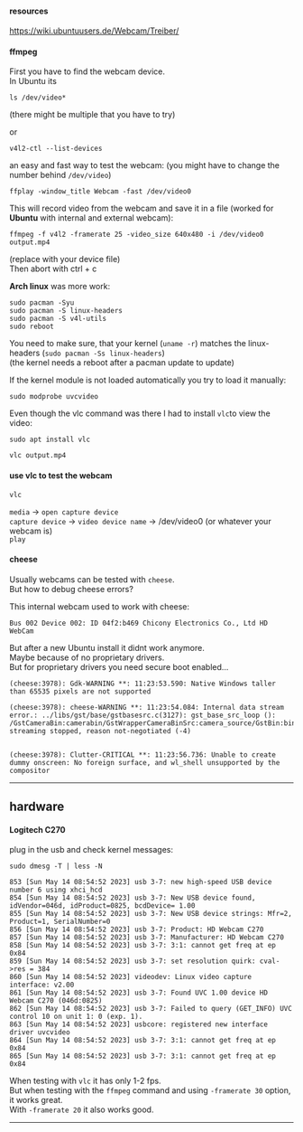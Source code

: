 #### resources

https://wiki.ubuntuusers.de/Webcam/Treiber/

#### ffmpeg

First you have to find the webcam device.\
In Ubuntu its
```
ls /dev/video*
```
(there might be multiple that you have to try)

or
```
v4l2-ctl --list-devices
```

an easy and fast way to test the webcam: (you might have to change the number behind `/dev/video`)
```
ffplay -window_title Webcam -fast /dev/video0
```

This will record video from the webcam and save it in a file (worked for **Ubuntu** with internal and external webcam):
```
ffmpeg -f v4l2 -framerate 25 -video_size 640x480 -i /dev/video0 output.mp4
```
(replace with your device file)\
Then abort with ctrl + c

**Arch linux** was more work:
```
sudo pacman -Syu
sudo pacman -S linux-headers
sudo pacman -S v4l-utils
sudo reboot
```
You need to make sure, that your kernel (`uname -r`) matches the linux-headers (`sudo pacman -Ss linux-headers`)\
(the kernel needs a reboot after a pacman update to update)

If the kernel module is not loaded automatically you try to load it manually:
```
sudo modprobe uvcvideo
```

Even though the vlc command was there I had to install `vlc`to view the video:
```
sudo apt install vlc
```

```
vlc output.mp4
```

#### use vlc to test the webcam

```
vlc
```
`media` -> `open capture device`\
`capture device` -> `video device name` -> /dev/video0 (or whatever your webcam is)\
`play`


#### cheese

Usually webcams can be tested with `cheese`.\
But how to debug cheese errors?

This internal webcam used to work with cheese:
```
Bus 002 Device 002: ID 04f2:b469 Chicony Electronics Co., Ltd HD WebCam
```
But after a new Ubuntu install it didnt work anymore.\
Maybe because of no proprietary drivers.\
But for proprietary drivers you need secure boot enabled...

```
(cheese:3978): Gdk-WARNING **: 11:23:53.590: Native Windows taller than 65535 pixels are not supported

(cheese:3978): cheese-WARNING **: 11:23:54.084: Internal data stream error.: ../libs/gst/base/gstbasesrc.c(3127): gst_base_src_loop (): /GstCameraBin:camerabin/GstWrapperCameraBinSrc:camera_source/GstBin:bin18/GstPipeWireSrc:pipewiresrc1:
streaming stopped, reason not-negotiated (-4)


(cheese:3978): Clutter-CRITICAL **: 11:23:56.736: Unable to create dummy onscreen: No foreign surface, and wl_shell unsupported by the compositor
```

***
## hardware

#### Logitech C270

plug in the usb and check kernel messages:
```
sudo dmesg -T | less -N
```
```
853 [Sun May 14 08:54:52 2023] usb 3-7: new high-speed USB device number 6 using xhci_hcd
854 [Sun May 14 08:54:52 2023] usb 3-7: New USB device found, idVendor=046d, idProduct=0825, bcdDevice= 1.00
855 [Sun May 14 08:54:52 2023] usb 3-7: New USB device strings: Mfr=2, Product=1, SerialNumber=0
856 [Sun May 14 08:54:52 2023] usb 3-7: Product: HD Webcam C270
857 [Sun May 14 08:54:52 2023] usb 3-7: Manufacturer: HD Webcam C270
858 [Sun May 14 08:54:52 2023] usb 3-7: 3:1: cannot get freq at ep 0x84
859 [Sun May 14 08:54:52 2023] usb 3-7: set resolution quirk: cval->res = 384
860 [Sun May 14 08:54:52 2023] videodev: Linux video capture interface: v2.00
861 [Sun May 14 08:54:52 2023] usb 3-7: Found UVC 1.00 device HD Webcam C270 (046d:0825)
862 [Sun May 14 08:54:52 2023] usb 3-7: Failed to query (GET_INFO) UVC control 10 on unit 1: 0 (exp. 1).
863 [Sun May 14 08:54:52 2023] usbcore: registered new interface driver uvcvideo
864 [Sun May 14 08:54:52 2023] usb 3-7: 3:1: cannot get freq at ep 0x84
865 [Sun May 14 08:54:52 2023] usb 3-7: 3:1: cannot get freq at ep 0x84
```

When testing with `vlc` it has only 1-2 fps.\
But when testing with the `ffmpeg` command and using `-framerate 30` option, it works great.\
With `-framerate 20` it also works good.

***
